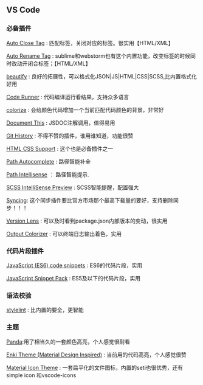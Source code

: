 
## VS Code
### 必备插件

[Auto Close Tag](https://link.juejin.im/?target=https%3A%2F%2Fmarketplace.visualstudio.com%2Fitems%3FitemName%3Dformulahendry.auto-close-tag)  : 匹配标签，关闭对应的标签。很实用【HTML/XML】

[Auto Rename Tag](https://link.juejin.im/?target=https%3A%2F%2Fmarketplace.visualstudio.com%2Fitems%3FitemName%3Dformulahendry.auto-rename-tag) : sublime和webstorm也有这个内置功能，改变标签的时候同时改动开闭合标签；【HTML/XML】

[beautify](https://link.juejin.im/?target=https%3A%2F%2Fmarketplace.visualstudio.com%2Fitems%3FitemName%3DHookyQR.beautify) : 良好的拓展性，可以格式化JSON|JS|HTML|CSS|SCSS,比内置格式化好用

[Code Runner](https://link.juejin.im/?target=https%3A%2F%2Fmarketplace.visualstudio.com%2Fitems%3FitemName%3Dformulahendry.code-runner)  : 代码编译运行看结果，支持众多语言

[colorize](https://link.juejin.im/?target=https%3A%2F%2Fmarketplace.visualstudio.com%2Fitems%3FitemName%3Dkamikillerto.vscode-colorize) : 会给颜色代码增加一个当前匹配代码颜色的背景，非常好

[Document This](https://link.juejin.im/?target=https%3A%2F%2Fmarketplace.visualstudio.com%2Fitems%3FitemName%3Djoelday.docthis)  : JSDOC注解调用，值得易用

[Git History](https://link.juejin.im/?target=https%3A%2F%2Fmarketplace.visualstudio.com%2Fitems%3FitemName%3Ddonjayamanne.githistory)  : 不得不赞的插件，谁用谁知道，功能很赞

[HTML CSS Support](https://link.juejin.im/?target=https%3A%2F%2Fmarketplace.visualstudio.com%2Fitems%3FitemName%3Decmel.vscode-html-css)  : 这个也是必备插件之一

[Path Autocomplete](https://link.juejin.im/?target=https%3A%2F%2Fmarketplace.visualstudio.com%2Fitems%3FitemName%3Dchristian-kohler.path-intellisense)  : 路径智能补全

[Path Intellisense](https://link.juejin.im/?target=https%3A%2F%2Fmarketplace.visualstudio.com%2Fitems%3FitemName%3Dchristian-kohler.path-intellisense)  ： 路径智能提示.

[SCSS IntelliSense Preview](https://link.juejin.im/?target=https%3A%2F%2Fmarketplace.visualstudio.com%2Fitems%3FitemName%3Dmrmlnc.vscode-scss) : SCSS智能提醒，配置强大

[Syncing](https://link.juejin.im/?target=https%3A%2F%2Fmarketplace.visualstudio.com%2Fitems%3FitemName%3Dnonoroazoro.syncing): 这个同步插件要比官方市场那个最高下载量的要好，支持删除同步！！！

[Version Lens](https://link.juejin.im/?target=https%3A%2F%2Fmarketplace.visualstudio.com%2Fitems%3FitemName%3Dpflannery.vscode-versionlens)  : 可以及时看到package.json内部版本的变动，很实用

[Output Colorizer](https://link.juejin.im/?target=https%3A%2F%2Fmarketplace.visualstudio.com%2Fitems%3FitemName%3DIBM.output-colorizer)  : 可以终端日志输出着色，实用


### 代码片段插件

[JavaScript (ES6) code snippets](https://link.juejin.im/?target=https%3A%2F%2Fmarketplace.visualstudio.com%2Fitems%3FitemName%3Dxabikos.JavaScriptSnippets)  : ES6的代码片段，实用

[JavaScript Snippet Pack](https://link.juejin.im/?target=https%3A%2F%2Fmarketplace.visualstudio.com%2Fitems%3FitemName%3Dakamud.vscode-javascript-snippet-pack)   : ES5及以下的代码片段，实用

### 语法校验

[stylelint](https://link.juejin.im/?target=https%3A%2F%2Fmarketplace.visualstudio.com%2Fitems%3FitemName%3Dshinnn.stylelint) : 比内置的要全，更智能

### 主题

[Panda](https://link.juejin.im/?target=https%3A%2F%2Fmarketplace.visualstudio.com%2Fitems%3FitemName%3Dtinkertrain.theme-panda):用了相当久的一套颜色高亮，个人感觉很耐看

[Enki Theme (Material Design Inspired)](https://link.juejin.im/?target=https%3A%2F%2Fmarketplace.visualstudio.com%2Fitems%3FitemName%3Ddorelljames.enki-theme-vscode) : 当前用的代码高亮，个人感觉很赞

[Material Icon Theme](https://link.juejin.im/?target=https%3A%2F%2Fmarketplace.visualstudio.com%2Fitems%3FitemName%3DPKief.material-icon-theme)  : 一套扁平化的文件图标，内置的seti也很优秀，还有simple icon 和vscode-icons
